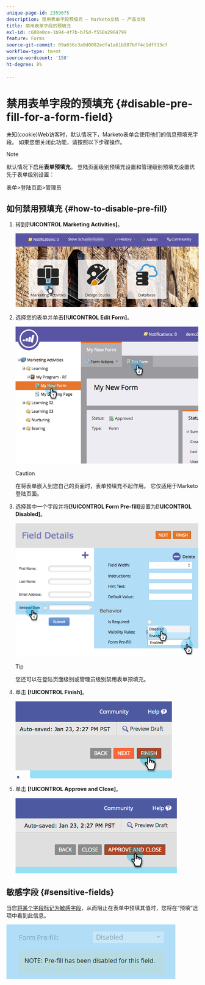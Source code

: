 ```yaml
---
unique-page-id: 2359675
description: 禁用表单字段预填充 — Marketo文档 — 产品文档
title: 禁用表单字段的预填充
exl-id: c600e0ce-1b94-4f7b-b75d-f550a2904799
feature: Forms
source-git-commit: 09a656c3a0d0002edfa1a61b987bff4c1dff33cf
workflow-type: tm+mt
source-wordcount: '158'
ht-degree: 8%

---
```


# 禁用表单字段的预填充 {#disable-pre-fill-for-a-form-field}

未知(cookie)Web访客时，默认情况下，Marketo表单会使用他们的信息预填充字段。 如果您想关闭此功能，请按照以下步骤操作。

>[!NOTE]
>
>默认情况下启用&#x200B;**表单预填充**。 登陆页面级别预填充设置和管理级别预填充设置优先于表单级别设置：
>
>表单>登陆页面>管理员

## 如何禁用预填充 {#how-to-disable-pre-fill}

1. 转到&#x200B;**[!UICONTROL Marketing Activities]**。

   ![](assets/login-marketing-activities-7.png)

1. 选择您的表单并单击&#x200B;**[!UICONTROL Edit Form]**。

   ![](assets/image2014-9-15-14-3a26-3a46.png)

   >[!CAUTION]
   >
   >在将表单嵌入到您自己的页面时，表单预填充不起作用。 它仅适用于Marketo登陆页面。

1. 选择其中一个字段并将&#x200B;**[!UICONTROL Form Pre-fill]**&#x200B;设置为&#x200B;**[!UICONTROL Disabled]**。

   ![](assets/image2014-9-15-14-3a26-3a54.png)

   >[!TIP]
   >
   >您还可以在登陆页面级别或管理员级别禁用表单预填充。

1. 单击 **[!UICONTROL Finish]**。

   ![](assets/image2014-9-15-14-3a27-3a1.png)

1. 单击 **[!UICONTROL Approve and Close]**。

   ![](assets/image2014-9-15-14-3a27-3a6.png)

## 敏感字段 {#sensitive-fields}

当您[将某个字段标记为敏感字段](/help/marketo/product-docs/administration/field-management/mark-a-field-as-sensitive.md)，从而阻止在表单中预填其值时，您将在“预填”选项中看到此信息。

![](assets/disable-pre-fill.png)
